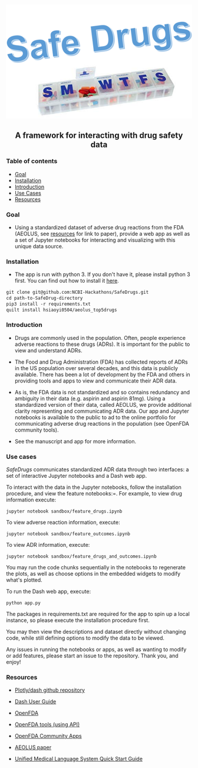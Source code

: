 <img src="logo/logo.png"></img>

## <p align="center"> A framework for interacting with drug safety data </p> 

### Table of contents
* [Goal](#goal)
* [Installation](#installation)
* [Introduction](#introduction)
* [Use Cases](#use-cases)
* [Resources](#resources)

### Goal <a name="goal"></a>

- Using a standardized dataset of adverse drug reactions from the FDA (AEOLUS, see [resources](#resources) for link to paper), provide a web app as well as a set of Jupyter notebooks for interacting and visualizing with this unique data source. 

### Installation <a name="installation"></a>

- The app is run with python 3. If you don't have it, please install python 3 first. You can find out how to install it [here](https://www.python.org/downloads/).

``` shell
git clone git@github.com:NCBI-Hackathons/SafeDrugs.git
cd path-to-SafeDrug-directory
pip3 install -r requirements.txt
quilt install hsiaoyi0504/aeolus_top5drugs
```

### Introduction <a name="introduction"></a>

- Drugs are commonly used in the population. Often, people experience adverse reactions to these drugs (ADRs). It is important for the public to view and understand ADRs.

- The Food and Drug Administration (FDA) has collected reports of ADRs in the US population over several decades, and this data is publicly available. There has been a lot of development by the FDA and others in providing tools and apps to view and communicate their ADR data. 

- As is, the FDA data is not standardized and so contains redundancy and ambiguity in their data (e.g. aspirin and aspirin 81mg). Using a standardized version of their data, called AEOLUS, we provide additional clarity representing and communicating ADR data. Our app and Jupyter notebooks is available to the public to ad to the online portfolio for communicating adverse drug reactions in the population (see OpenFDA community tools). 

- See the manuscript and app for more information.

### Use cases <a name="use-cases"></a>

<i>SafeDrugs</i> communicates standardized ADR data through two interfaces: a set of interactive Jupyter notebooks and a Dash web app.

To interact with the data in the Jupyter notebooks, follow the installation procedure, and view the feature notebooks:=. For example, to view drug information execute:

```
jupyter notebook sandbox/feature_drugs.ipynb
```

To view adverse reaction information, execute:

```
jupyter notebook sandbox/feature_outcomes.ipynb
```

To view ADR information, execute:

```
jupyter notebook sandbox/feature_drugs_and_outcomes.ipynb
```

You may run the code chunks sequentially in the notebooks to regenerate the plots, as well as choose options in the embedded widgets to modify what's plotted.

To run the Dash web app, execute:

```
python app.py
```

The packages in requirements.txt are required for the app to spin up a local instance, so please execute the installation procedure first.

You may then view the descriptions and dataset directly without changing code, while still defining options to modify the data to be viewed.

Any issues in running the notebooks or apps, as well as wanting to modify or add features, please start an issue to the repository. Thank you, and enjoy! 

### Resources <a name="resources"></a>

- [Plotly/dash github repository](https://github.com/plotly/dash)


- [Dash User Guide](https://dash.plot.ly/)


- [OpenFDA](https://open.fda.gov/)


- [OpenFDA tools (using API)](https://open.fda.gov/tools/)


- [OpenFDA Community Apps](https://open.fda.gov/community/)


- [AEOLUS paper](https://www.nature.com/articles/sdata201626)


- [Unified Medical Language System Quick Start Guide](https://www.nlm.nih.gov/research/umls/quickstart.html)

